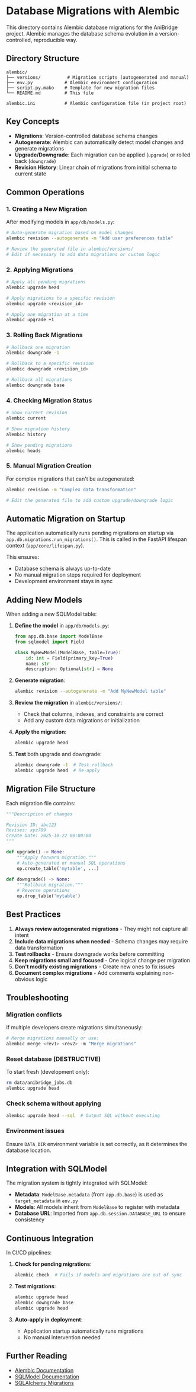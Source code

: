 # Database Migrations with Alembic

This directory contains Alembic database migrations for the AniBridge project. Alembic manages the database schema evolution in a version-controlled, reproducible way.

## Directory Structure

```
alembic/
├── versions/          # Migration scripts (autogenerated and manual)
├── env.py            # Alembic environment configuration
├── script.py.mako    # Template for new migration files
└── README.md         # This file

alembic.ini           # Alembic configuration file (in project root)
```

## Key Concepts

- **Migrations**: Version-controlled database schema changes
- **Autogenerate**: Alembic can automatically detect model changes and generate migrations
- **Upgrade/Downgrade**: Each migration can be applied (`upgrade`) or rolled back (`downgrade`)
- **Revision History**: Linear chain of migrations from initial schema to current state

## Common Operations

### 1. Creating a New Migration

After modifying models in `app/db/models.py`:

```bash
# Auto-generate migration based on model changes
alembic revision --autogenerate -m "Add user preferences table"

# Review the generated file in alembic/versions/
# Edit if necessary to add data migrations or custom logic
```

### 2. Applying Migrations

```bash
# Apply all pending migrations
alembic upgrade head

# Apply migrations to a specific revision
alembic upgrade <revision_id>

# Apply one migration at a time
alembic upgrade +1
```

### 3. Rolling Back Migrations

```bash
# Rollback one migration
alembic downgrade -1

# Rollback to a specific revision
alembic downgrade <revision_id>

# Rollback all migrations
alembic downgrade base
```

### 4. Checking Migration Status

```bash
# Show current revision
alembic current

# Show migration history
alembic history

# Show pending migrations
alembic heads
```

### 5. Manual Migration Creation

For complex migrations that can't be autogenerated:

```bash
alembic revision -m "Complex data transformation"

# Edit the generated file to add custom upgrade/downgrade logic
```

## Automatic Migration on Startup

The application automatically runs pending migrations on startup via `app.db.migrations.run_migrations()`. This is called in the FastAPI lifespan context (`app/core/lifespan.py`).

This ensures:
- Database schema is always up-to-date
- No manual migration steps required for deployment
- Development environment stays in sync

## Adding New Models

When adding a new SQLModel table:

1. **Define the model** in `app/db/models.py`:
   ```python
   from app.db.base import ModelBase
   from sqlmodel import Field
   
   class MyNewModel(ModelBase, table=True):
       id: int = Field(primary_key=True)
       name: str
       description: Optional[str] = None
   ```

2. **Generate migration**:
   ```bash
   alembic revision --autogenerate -m "Add MyNewModel table"
   ```

3. **Review the migration** in `alembic/versions/`:
   - Check that columns, indexes, and constraints are correct
   - Add any custom data migrations or initialization

4. **Apply the migration**:
   ```bash
   alembic upgrade head
   ```

5. **Test** both upgrade and downgrade:
   ```bash
   alembic downgrade -1  # Test rollback
   alembic upgrade head  # Re-apply
   ```

## Migration File Structure

Each migration file contains:

```python
"""Description of changes

Revision ID: abc123
Revises: xyz789
Create Date: 2025-10-22 00:00:00
"""

def upgrade() -> None:
    """Apply forward migration."""
    # Auto-generated or manual SQL operations
    op.create_table('mytable', ...)
    
def downgrade() -> None:
    """Rollback migration."""
    # Reverse operations
    op.drop_table('mytable')
```

## Best Practices

1. **Always review autogenerated migrations** - They might not capture all intent
2. **Include data migrations when needed** - Schema changes may require data transformation
3. **Test rollbacks** - Ensure downgrade works before committing
4. **Keep migrations small and focused** - One logical change per migration
5. **Don't modify existing migrations** - Create new ones to fix issues
6. **Document complex migrations** - Add comments explaining non-obvious logic

## Troubleshooting

### Migration conflicts
If multiple developers create migrations simultaneously:
```bash
# Merge migrations manually or use:
alembic merge <rev1> <rev2> -m "Merge migrations"
```

### Reset database (DESTRUCTIVE)
To start fresh (development only):
```bash
rm data/anibridge_jobs.db
alembic upgrade head
```

### Check schema without applying
```bash
alembic upgrade head --sql  # Output SQL without executing
```

### Environment issues
Ensure `DATA_DIR` environment variable is set correctly, as it determines the database location.

## Integration with SQLModel

The migration system is tightly integrated with SQLModel:

- **Metadata**: `ModelBase.metadata` (from `app.db.base`) is used as `target_metadata` in `env.py`
- **Models**: All models inherit from `ModelBase` to register with metadata
- **Database URL**: Imported from `app.db.session.DATABASE_URL` to ensure consistency

## Continuous Integration

In CI/CD pipelines:

1. **Check for pending migrations**:
   ```bash
   alembic check  # Fails if models and migrations are out of sync
   ```

2. **Test migrations**:
   ```bash
   alembic upgrade head
   alembic downgrade base
   alembic upgrade head
   ```

3. **Auto-apply in deployment**:
   - Application startup automatically runs migrations
   - No manual intervention needed

## Further Reading

- [Alembic Documentation](https://alembic.sqlalchemy.org/)
- [SQLModel Documentation](https://sqlmodel.tiangolo.com/)
- [SQLAlchemy Migrations](https://docs.sqlalchemy.org/en/14/core/metadata.html)
